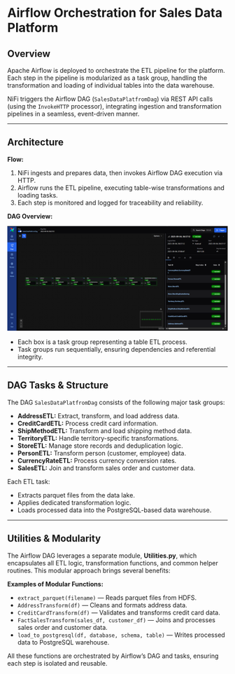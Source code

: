 # Airflow Orchestration for Sales Data Platform

## Overview

Apache Airflow is deployed to orchestrate the ETL pipeline for the platform. Each step in the pipeline is modularized as a task group, handling the transformation and loading of individual tables into the data warehouse.

NiFi triggers the Airflow DAG (`SalesDataPlatfromDag`) via REST API calls (using the `InvokeHTTP` processor), integrating ingestion and transformation pipelines in a seamless, event-driven manner.

---

## Architecture

**Flow:**

1. NiFi ingests and prepares data, then invokes Airflow DAG execution via HTTP.
2. Airflow runs the ETL pipeline, executing table-wise transformations and loading tasks.
3. Each step is monitored and logged for traceability and reliability.

**DAG Overview:**

![Airflow Dag](assets/Airflow%20Dag.png)

- Each box is a task group representing a table ETL process.
- Task groups run sequentially, ensuring dependencies and referential integrity.

---

## DAG Tasks & Structure

The DAG `SalesDataPlatfromDag` consists of the following major task groups:

- **AddressETL:** Extract, transform, and load address data.
- **CreditCardETL:** Process credit card information.
- **ShipMethodETL:** Transform and load shipping method data.
- **TerritoryETL:** Handle territory-specific transformations.
- **StoreETL:** Manage store records and deduplication logic.
- **PersonETL:** Transform person (customer, employee) data.
- **CurrencyRateETL:** Process currency conversion rates.
- **SalesETL:** Join and transform sales order and customer data.

Each ETL task:
- Extracts parquet files from the data lake.
- Applies dedicated transformation logic.
- Loads processed data into the PostgreSQL-based data warehouse.

---

## Utilities & Modularity

The Airflow DAG leverages a separate module, **Utilities.py**, which encapsulates all ETL logic, transformation functions, and common helper routines. This modular approach brings several benefits:


**Examples of Modular Functions:**

- `extract_parquet(filename)` — Reads parquet files from HDFS.
- `AddressTransform(df)` — Cleans and formats address data.
- `CreditCardTransform(df)` — Validates and transforms credit card data.
- `FactSalesTransform(sales_df, customer_df)` — Joins and processes sales order and customer data.
- `load_to_postgresql(df, database, schema, table)` — Writes processed data to PostgreSQL warehouse.

All these functions are orchestrated by Airflow’s DAG and tasks, ensuring each step is isolated and reusable.



